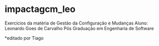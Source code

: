# impactagcm_leo
Exercícios da matéria de Gestão da Configuração e Mudanças
Aluno: Leonardo Goes de Carvalho
Pós Graduação em Engenharia de Software

*editado por Tiago
